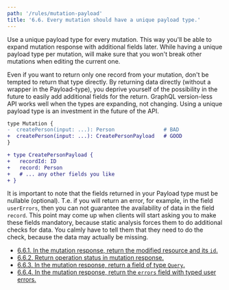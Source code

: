 ```yaml
---
path: '/rules/mutation-payload'
title: '6.6. Every mutation should have a unique payload type.'
---
```


Use a unique payload type for every mutation. This way you'll be able to expand mutation response with additional fields later. While having a unique payload type per mutation, will make sure that you won't break other mutations when editing the current one.

Even if you want to return only one record from your mutation, don't be tempted to return that type directly. By returning data directly (without a wrapper in the Payload-type), you deprive yourself of the possibility in the future to easily add additional fields for the return. GraphQL version-less API works well when the types are expanding, not changing. Using a unique payload type is an investment in the future of the API.

```diff
type Mutation {
-  createPerson(input: ...): Person                # BAD
+  createPerson(input: ...): CreatePersonPayload   # GOOD
}

+ type CreatePersonPayload {
+   recordId: ID
+   record: Person
+   # ... any other fields you like
+ }
```

It is important to note that the fields returned in your Payload type must be nullable (optional). Т.е. if you will return an error, for example, in the field `userErrors`, then you can not guarantee the availability of data in the field `record`. This point may come up when clients will start asking you to make these fields mandatory, because static analysis forces them to do additional checks for data. You calmly have to tell them that they need to do the check, because the data may actually be missing.

- [6.6.1. In the mutation response, return the modified resource and its `id`.](./mutation-payload-record.md)
- [6.6.2. Return operation status in mutation response.](./mutation-payload-status.md)
- [6.6.3. In the mutation response, return a field of type `Query`.](./mutation-payload-query.md)
- [6.6.4. In the mutation response, return the `errors` field with typed user errors.](./mutation-payload-errors.md)

